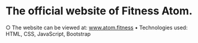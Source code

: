 # The official website of Fitness Atom.
○ The website can be viewed at: www.atom.fitness
• Technologies used: HTML, CSS, JavaScript, Bootstrap
